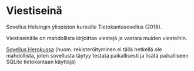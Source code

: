 # Viestiseinä

Sovellus Helsingin yliopiston kurssille Tietokantasovellus (2018).

Viestiseinälle on mahdollista kirjoittaa viestejä ja vastata muiden 
viesteihin.

[Sovellus Herokussa](https://viestiseina-tsoha.herokuapp.com/) (huom. 
rekisteröityminen ei tällä hetkellä ole mahdollista, joten sovellusta 
täytyy testata paikallisesti ja lisätä paikalliseen SQLite tietokantaan 
käyttäjä)
